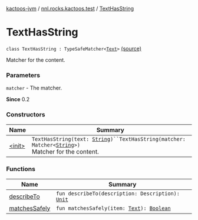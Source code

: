 [kactoos-jvm](../../index.md) / [nnl.rocks.kactoos.test](../index.md) / [TextHasString](.)

# TextHasString

`class TextHasString : TypeSafeMatcher<`[`Text`](../../nnl.rocks.kactoos/-text/index.md)`>` [(source)](https://github.com/neonailol/kactoos/blob/master/kactoos-jvm/src/main/kotlin/nnl/rocks/kactoos/test/TextHasString.kt#L19)

Matcher for the content.

### Parameters

`matcher` - The matcher.

**Since**
0.2

### Constructors

| Name | Summary |
|---|---|
| [&lt;init&gt;](-init-.md) | `TextHasString(text: `[`String`](https://kotlinlang.org/api/latest/jvm/stdlib/kotlin/-string/index.html)`)``TextHasString(matcher: Matcher<`[`String`](https://kotlinlang.org/api/latest/jvm/stdlib/kotlin/-string/index.html)`>)`<br>Matcher for the content. |

### Functions

| Name | Summary |
|---|---|
| [describeTo](describe-to.md) | `fun describeTo(description: Description): `[`Unit`](https://kotlinlang.org/api/latest/jvm/stdlib/kotlin/-unit/index.html) |
| [matchesSafely](matches-safely.md) | `fun matchesSafely(item: `[`Text`](../../nnl.rocks.kactoos/-text/index.md)`): `[`Boolean`](https://kotlinlang.org/api/latest/jvm/stdlib/kotlin/-boolean/index.html) |
